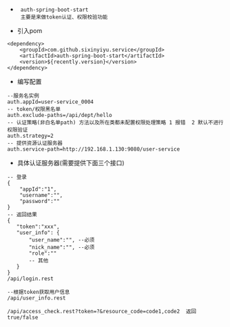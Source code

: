 - ```
   auth-spring-boot-start
   主要是来做token认证、权限校验功能
  ```

- 引入pom

```
<dependency>
    <groupId>com.github.sixinyiyu.service</groupId>
    <artifactId>auth-spring-boot-start</artifactId>
    <version>${recently.version}</version>
</dependency>
```

- 编写配置

```
--服务名实例
auth.appId=user-service_0004 
-- token/权限黑名单
auth.exclude-paths=/api/dept/hello  
-- 认证策略(非白名单path) 方法以及所在类都未配置权限处理策略 1 报错  2 默认不进行权限验证
auth.strategy=2  
-- 提供资源认证服务器
auth.service-path=http://192.168.1.130:9080/user-service
```

- 具体认证服务器(需要提供下面三个接口)

```
-- 登录
{
    "appId":"1",
    "username":"",
    "password":""
}
-- 返回结果
{
   "token":"xxx",
   "user_info": {
       "user_name":"", --必须
       "nick_name":"", --必须
       "role":""
       -- 其他
   }
}
/api/login.rest 

--根据token获取用户信息
/api/user_info.rest

/api/access_check.rest?token=?&resource_code=code1,code2  返回 true/false
```

